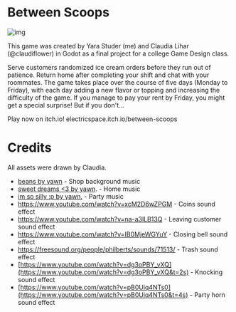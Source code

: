 # Between Scoops
![img](https://github.com/user-attachments/assets/63cdf7f8-bec6-41a9-bd42-c8432fdba3b6)

This game was created by Yara Studer (me) and Claudia Lihar (@claudiflower) in Godot as a final project for a college Game Design class.

Serve customers randomized ice cream orders before they run out of patience. Return home after completing your shift and chat with your roommates. The game takes place over the course of five days (Monday to Friday), with each day adding a new flavor or topping and increasing the difficulty of the game. If you manage to pay your rent by Friday, you might get a special surprise! But if you don't...

Play now on itch.io!
electricspace.itch.io/between-scoops

# Credits
All assets were drawn by Claudia.

- [beans by yawn](https://www.youtube.com/watch?v=LwUL3T8Zylk) - Shop background music
- [sweet dreams <3 by yawn](https://www.youtube.com/watch?v=GGlaccQlIxk). - Home music
- [im so silly :p by yawn.](https://www.youtube.com/watch?v=V4WV8bdeCyI) - Party music
- https://www.youtube.com/watch?v=xcM2D6wZPGM - Coins sound effect
- https://www.youtube.com/watch?v=na-a3lLB13Q - Leaving customer sound effect
- https://www.youtube.com/watch?v=IB0MjeWGYuY - Closing bell sound effect
- https://freesound.org/people/philberts/sounds/71513/ - Trash sound effect
- [https://www.youtube.com/watch?v=dg3oPBY_vXQ](https://www.youtube.com/watch?v=dg3oPBY_vXQ&t=2s) - Knocking sound effect
- [https://www.youtube.com/watch?v=pB0Uiq4NTs0](https://www.youtube.com/watch?v=pB0Uiq4NTs0&t=4s) - Party horn sound effect
